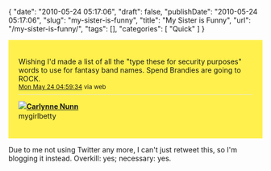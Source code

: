 {
    "date": "2010-05-24 05:17:06",
    "draft": false,
    "publishDate": "2010-05-24 05:17:06",
    "slug": "my-sister-is-funny",
    "title": "My Sister is Funny",
    "url": "\/my-sister-is-funny\/",
    "tags": [],
    "categories": [
        "Quick"
    ]
}<div id="tweet_14603337030" class="bbpBox"
style="background:url(http://s.twimg.com/a/1274144130/images/themes/theme19/bg.gif) #FFF04D;padding:20px;">

Wishing I'd made a list of all the "type these for security purposes"
words to use for fantasy band names. Spend Brandies are going to
ROCK.<span class="timestamp" style="font-size:12px;display:block;">[Mon
May 24
04:59:34](http://twitter.com/mygirlbetty/status/14603337030 "Mon May 24 04:59:34 ")
via web</span><span class="metadata"
style="display:block;width:100%;clear:both;margin-top:8px;padding-top:12px;height:40px;border-top:1px solid #fff;border-top:1px solid #e6e6e6;"><span
class="author"
style="line-height:19px;">[![](http://a1.twimg.com/profile_images/421456584/oliver_065_normal.jpg)](http://twitter.com/mygirlbetty)**[Carlynne
Nunn](http://twitter.com/mygirlbetty)**\
mygirlbetty</span></span>

</div>

Due to me not using Twitter any more, I can't just retweet this, so I'm
blogging it instead. Overkill: yes; necessary: yes.